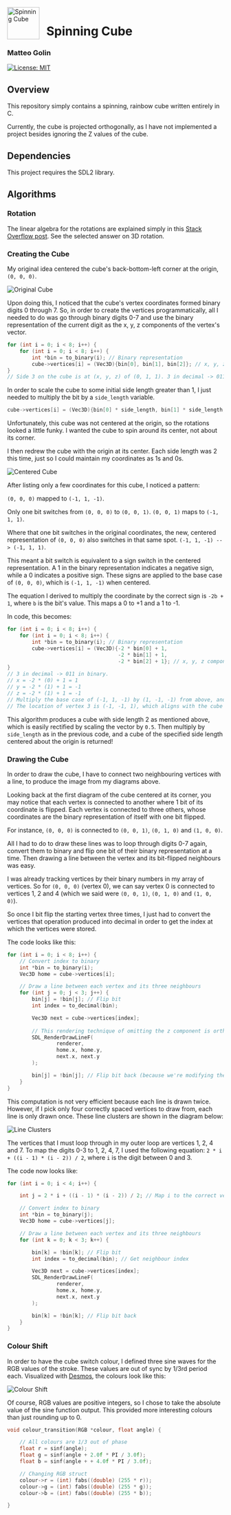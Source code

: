 <img alt="Spinning Cube" src="./docs/cube.gif" align="left" width="75" />
<h1>&nbsp Spinning Cube</h1>
<h3>Matteo Golin</h3>


[![License: MIT](https://img.shields.io/badge/License-MIT-black.svg)](https://opensource.org/licenses/MIT)

## Overview
This repository simply contains a spinning, rainbow cube written entirely in C.

Currently, the cube is projected orthogonally, as I have not implemented a project besides ignoring the Z
values of the cube.

## Dependencies
This project requires the SDL2 library.

## Algorithms

### Rotation
The linear algebra for the rotations are explained simply in this
[Stack Overflow post](https://stackoverflow.com/questions/14607640/rotating-a-vector-in-3d-space). See the
selected answer on 3D rotation.


### Creating the Cube
My original idea centered the cube's back-bottom-left corner at the origin, `(0, 0, 0)`.

![Original Cube](docs/original_cube_idea.png)

Upon doing this, I noticed that the cube's vertex coordinates formed binary digits 0 through 7. So, in order to create
the vertices programmatically, all I needed to do was go through binary digits 0-7 and use the binary representation
of the current digit as the x, y, z components of the vertex's vector.

```C
for (int i = 0; i < 8; i++) {
    for (int i = 0; i < 8; i++) {
        int *bin = to_binary(i); // Binary representation
        cube->vertices[i] = (Vec3D){bin[0], bin[1], bin[2]}; // x, y, z components
}
// Side 3 on the cube is at (x, y, z) of (0, 1, 1). 3 in decimal -> 011 in binary.
```

In order to scale the cube to some initial side length greater than 1, I just needed to multiply the bit by a 
`side_length` variable.
```C
cube->vertices[i] = (Vec3D){bin[0] * side_length, bin[1] * side_length, bin[2] * side_length};
```

Unfortunately, this cube was not centered at the origin, so the rotations looked a little funky. I wanted the cube to
spin around its center, not about its corner.

I then redrew the cube with the origin at its center. Each side length was 2 this time, just so I could maintain my
coordinates as 1s and 0s.

![Centered Cube](docs/centered_cube.png)

After listing only a few coordinates for this cube, I noticed a pattern:

`(0, 0, 0)` mapped to `(-1, 1, -1)`.

Only one bit switches from `(0, 0, 0)` to `(0, 0, 1)`. `(0, 0, 1)` maps to `(-1, 1, 1)`.

Where that one bit switches in the original coordinates, the new, centered representation of `(0, 0, 0)` also switches
in that same spot. `(-1, 1, -1) --> (-1, 1, 1)`.

This meant a bit switch is equivalent to a sign switch in the centered representation. A 1 in the binary representation
indicates a negative sign, while a 0 indicates a positive sign. These signs are applied to the base case of `(0, 0, 0)`,
 which is `(-1, 1, -1)` when centered.

The equation I derived to multiply the coordinate by the correct sign is `-2b + 1`, where `b` is the bit's value. This
maps a 0 to +1 and a 1 to -1.

In code, this becomes:
```C
for (int i = 0; i < 8; i++) {
    for (int i = 0; i < 8; i++) {
        int *bin = to_binary(i); // Binary representation
        cube->vertices[i] = (Vec3D){-2 * bin[0] + 1,
                                    -2 * bin[1] + 1,
                                    -2 * bin[2] + 1}; // x, y, z components
}
// 3 in decimal -> 011 in binary.
// x = -2 * (0) + 1 = 1
// y = -2 * (1) + 1 = -1
// z = -2 * (1) + 1 = -1
// Multiply the base case of (-1, 1, -1) by (1, -1, -1) from above, and the result is (-1, -1, 1).
// The location of vertex 3 is (-1, -1, 1), which aligns with the cube model drawn above.
```

This algorithm produces a cube with side length 2 as mentioned above, which is easily rectified by scaling the vector by
`0.5`. Then multiply by `side_length` as in the previous code, and a cube of the specified side length centered about
the origin is returned!

### Drawing the Cube

In order to draw the cube, I have to connect two neighbouring vertices with a line, to produce the image from my
diagrams above.

Looking back at the first diagram of the cube centered at its corner, you may notice that each vertex
is connected to another where 1 bit of its coordinate is flipped. Each vertex is connected to three others, whose
coordinates are the binary representation of itself with one bit flipped.

For instance, `(0, 0, 0)` is connected to `(0, 0, 1)`, `(0, 1, 0)` and `(1, 0, 0)`.

All I had to do to draw these lines was to loop through digits 0-7 again, convert them to binary and flip one bit of
their binary representation at a time. Then drawing a line between the vertex and its bit-flipped neighbours was easy.

I was already tracking vertices by their binary numbers in my array of vertices. So for `(0, 0, 0)` (vertex 0), we can
say vertex 0 is connected to vertices 1, 2 and 4 (which we said were `(0, 0, 1)`, `(0, 1, 0)` and `(1, 0, 0)`).

So once I bit flip the starting vertex three times, I just had to convert the vertices that operation produced into
decimal in order to get the index at which the vertices were stored.

The code looks like this:
```C
for (int i = 0; i < 8; i++) {
    // Convert index to binary
    int *bin = to_binary(i);
    Vec3D home = cube->vertices[i];

    // Draw a line between each vertex and its three neighbours
    for (int j = 0; j < 3; j++) {
        bin[j] = !bin[j]; // Flip bit
        int index = to_decimal(bin);

        Vec3D next = cube->vertices[index];
        
        // This rendering technique of omitting the z component is orthographic projection
        SDL_RenderDrawLineF(
                renderer,
                home.x, home.y,
                next.x, next.y
        );

        bin[j] = !bin[j]; // Flip bit back (because we're modifying the array otherwise)
    }
}
```

This computation is not very efficient because each line is drawn twice. However, if I pick only four correctly spaced
vertices to draw from, each line is only drawn once. These line clusters are shown in the diagram below:

![Line Clusters](docs/line_clusters.png)

The vertices that I must loop through in my outer loop are vertices 1, 2, 4 and 7. To map the digits 0-3 to 1, 2, 4, 7,
I used the following equation: `2 * i + ((i - 1) * (i - 2)) / 2`, where `i` is the digit between 0 and 3.

The code now looks like:
```C
for (int i = 0; i < 4; i++) {

    int j = 2 * i + ((i - 1) * (i - 2)) / 2; // Map i to the correct vertex number, j

    // Convert index to binary
    int *bin = to_binary(j);
    Vec3D home = cube->vertices[j];

    // Draw a line between each vertex and its three neighbours
    for (int k = 0; k < 3; k++) {

        bin[k] = !bin[k]; // Flip bit
        int index = to_decimal(bin); // Get neighbour index

        Vec3D next = cube->vertices[index];
        SDL_RenderDrawLineF(
                renderer,
                home.x, home.y,
                next.x, next.y
        );

        bin[k] = !bin[k]; // Flip bit back
    }
}
```

### Colour Shift

In order to have the cube switch colour, I defined three sine waves for the RGB values of the stroke. These values are 
out of sync by 1/3rd period each. Visualized with [Desmos](https://www.desmos.com/calculator/yq9tvhlqnw), the colours
look like this:

![Colour Shift](docs/colour_shift.png)

Of course, RGB values are positive integers, so I chose to take the absolute value of
the sine function output. This provided more interesting colours than just rounding up
to 0.

```C
void colour_transition(RGB *colour, float angle) {

    // All colours are 1/3 out of phase
    float r = sinf(angle);
    float g = sinf(angle + 2.0f * PI / 3.0f);
    float b = sinf(angle + + 4.0f * PI / 3.0f);

    // Changing RGB struct
    colour->r = (int) fabs((double) (255 * r));
    colour->g = (int) fabs((double) (255 * g));
    colour->b = (int) fabs((double) (255 * b));

}
```
